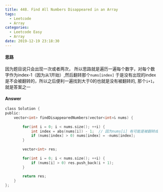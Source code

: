 ```yaml
---
title: 448. Find All Numbers Disappeared in an Array
tags:
  - Leetcode
  - Array
categories:
  - Leetcode Easy
  - Array
date: 2019-12-19 23:18:30
---
```


#### 思路
因为题目说只会出现一次或者两次，
所以思路就是遍历一遍每个数字，对每个数字作为index-1（因为从1开始）,然后翻转那个`nums[index]`
于是没有出现的index是不会被翻转的，所以之后便利一遍找到大于0的也就是没有被翻转的, 那个`i+1`，就是答案之一

#### Answer

```c
class Solution {
public:
    vector<int> findDisappearedNumbers(vector<int>& nums) {
        
        for(int i = 0; i < nums.size(); ++i) {
            int index = abs(nums[i]) - 1;  // 因为nums[i] 有可能是被翻转成负数的了
            if (nums[index] > 0) nums[index] = -nums[index];
        }
        
        vector<int> res;
        
        for(int i = 0; i < nums.size(); ++i) {
            if (nums[i] > 0) res.push_back(i + 1);
        }
        
        return res;
    }
};
```
